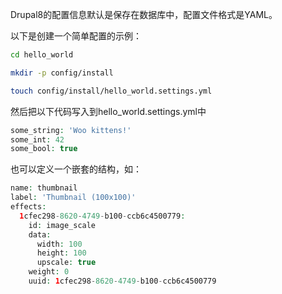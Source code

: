 Drupal8的配置信息默认是保存在数据库中，配置文件格式是YAML。

以下是创建一个简单配置的示例：

```bash
cd hello_world

mkdir -p config/install

touch config/install/hello_world.settings.yml
```

然后把以下代码写入到hello_world.settings.yml中

```php
some_string: 'Woo kittens!'
some_int: 42
some_bool: true
```

也可以定义一个嵌套的结构，如：

```php
name: thumbnail
label: 'Thumbnail (100x100)'
effects:
  1cfec298-8620-4749-b100-ccb6c4500779:
    id: image_scale
    data:
      width: 100
      height: 100
      upscale: true
    weight: 0
    uuid: 1cfec298-8620-4749-b100-ccb6c4500779
```